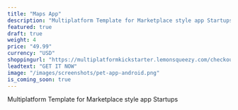 ```yaml
---
title: "Maps App"
description: "Multiplatform Template for Marketplace style app Startups"
featured: true
draft: true
weight: 4
price: "49.99"
currency: "USD"
shoppingurl: "https://multiplatformkickstarter.lemonsqueezy.com/checkout/buy/e079be3b-613d-4f2a-a117-197f12c98586"
leadtext: "GET IT NOW"
image: "/images/screenshots/pet-app-android.png"
is_coming_soon: true
---
```


Multiplatform Template for Marketplace style app Startups
